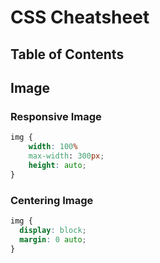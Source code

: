 # CSS Cheatsheet

## Table of Contents

## Image

### Responsive Image

```css
img {
    width: 100%
    max-width: 300px;
    height: auto;
}
```

### Centering Image

```css
img {
  display: block;
  margin: 0 auto;
}
```

